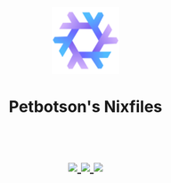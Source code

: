<div align="center">
    <img alt="NixOS" src="assets/nixos-colorful-logo.svg" width="120px"/>
    <h1>Petbotson's Nixfiles</h1>
    </a>
</div>

<h1 align="center">
</a>
  <br>
  <div>
    <a href="https://github.com/NixOS/nixpkgs/tree/nixos-unstable">
        <img src="https://img.shields.io/badge/nixpkgs-unstable-black?style=for-the-badge&logo=nixos&color=c0a1fb">
    </a>
    <a href="https://github.com/Petbotson/dotfiles/stargazers">
        <img src="https://img.shields.io/github/stars/Petbotson/dotfiles?style=for-the-badge&color=54b9fc">
    </a>
    <a>
        <img src="https://img.shields.io/github/license/Petbotson/dotfiles?style=for-the-badge&color=776af8"/>
    </a>
    <br>
   </h1>